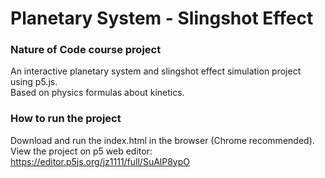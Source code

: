 # Planetary System - Slingshot Effect
### Nature of Code course project
An interactive planetary system and slingshot effect simulation project using p5.js. <br>
Based on physics formulas about kinetics.
### How to run the project
Download and run the index.html in the browser (Chrome recommended). <br>
View the project on p5 web editor: https://editor.p5js.org/jz1111/full/SuAlP8ypO
